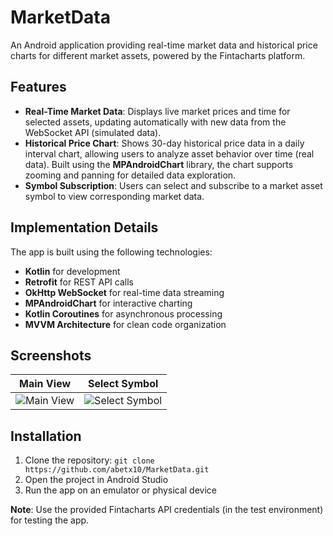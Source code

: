 # MarketData
An Android application providing real-time market data and historical price charts for different market assets, powered by the Fintacharts platform.

## Features
- **Real-Time Market Data**: Displays live market prices and time for selected assets, updating automatically with new data from the WebSocket API (simulated data).
- **Historical Price Chart**: Shows 30-day historical price data in a daily interval chart, allowing users to analyze asset behavior over time (real data). Built using the **MPAndroidChart** library, the chart supports zooming and panning for detailed data exploration.
- **Symbol Subscription**: Users can select and subscribe to a market asset symbol to view corresponding market data.

## Implementation Details
The app is built using the following technologies:
- **Kotlin** for development
- **Retrofit** for REST API calls
- **OkHttp WebSocket** for real-time data streaming
- **MPAndroidChart** for interactive charting
- **Kotlin Coroutines** for asynchronous processing
- **MVVM Architecture** for clean code organization

## Screenshots

|      Main View       |       Select Symbol       |
| :-------------------: | :-----------------------: |
| ![Main View](app/screenshots/MainView.png) | ![Select Symbol](app/screenshots/SelectSymbol.png) |

## Installation
1. Clone the repository: `git clone https://github.com/abetx10/MarketData.git`
2. Open the project in Android Studio
3. Run the app on an emulator or physical device

**Note**: Use the provided Fintacharts API credentials (in the test environment) for testing the app.
